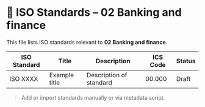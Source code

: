 # 📄 ISO Standards – 02 Banking and finance

This file lists ISO standards relevant to **02 Banking and finance**.

| ISO Standard | Title | Description | ICS Code | Status |
|--------------|-------|-------------|----------|--------|
| ISO XXXX     | Example title | Description of standard | 00.000 | Draft |

> Add or import standards manually or via metadata script.
